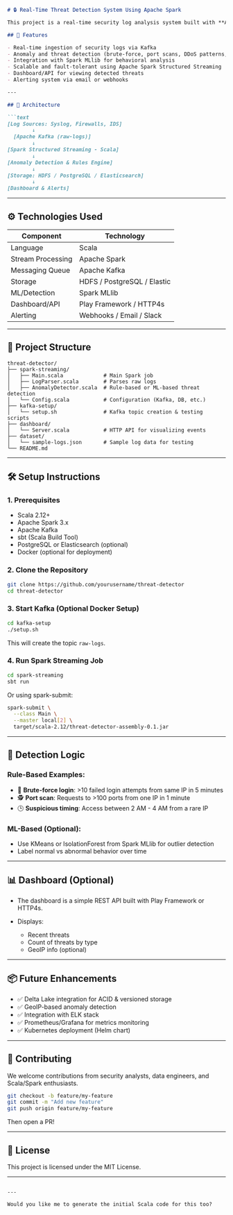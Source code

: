 
````markdown
# 🔒 Real-Time Threat Detection System Using Apache Spark

This project is a real-time security log analysis system built with **Apache Spark (Scala)** to detect suspicious or malicious activities using **big data processing** and **streaming analytics**.

## 🚀 Features

- Real-time ingestion of security logs via Kafka
- Anomaly and threat detection (brute-force, port scans, DDoS patterns, etc.)
- Integration with Spark MLlib for behavioral analysis
- Scalable and fault-tolerant using Apache Spark Structured Streaming
- Dashboard/API for viewing detected threats
- Alerting system via email or webhooks

---

## 🧱 Architecture

```text
[Log Sources: Syslog, Firewalls, IDS]
        ↓
  [Apache Kafka (raw-logs)]
        ↓
[Spark Structured Streaming - Scala]
        ↓
[Anomaly Detection & Rules Engine]
        ↓
[Storage: HDFS / PostgreSQL / Elasticsearch]
        ↓
[Dashboard & Alerts]
````

---

## ⚙️ Technologies Used

| Component         | Technology                  |
| ----------------- | --------------------------- |
| Language          | Scala                       |
| Stream Processing | Apache Spark                |
| Messaging Queue   | Apache Kafka                |
| Storage           | HDFS / PostgreSQL / Elastic |
| ML/Detection      | Spark MLlib                 |
| Dashboard/API     | Play Framework / HTTP4s     |
| Alerting          | Webhooks / Email / Slack    |

---

## 📁 Project Structure

```
threat-detector/
├── spark-streaming/
│   ├── Main.scala             # Main Spark job
│   ├── LogParser.scala        # Parses raw logs
│   ├── AnomalyDetector.scala  # Rule-based or ML-based threat detection
│   └── Config.scala           # Configuration (Kafka, DB, etc.)
├── kafka-setup/
│   └── setup.sh               # Kafka topic creation & testing scripts
├── dashboard/
│   └── Server.scala           # HTTP API for visualizing events
├── dataset/
│   └── sample-logs.json       # Sample log data for testing
└── README.md
```

---

## 🛠️ Setup Instructions

### 1. Prerequisites

* Scala 2.12+
* Apache Spark 3.x
* Apache Kafka
* sbt (Scala Build Tool)
* PostgreSQL or Elasticsearch (optional)
* Docker (optional for deployment)

### 2. Clone the Repository

```bash
git clone https://github.com/yourusername/threat-detector
cd threat-detector
```

### 3. Start Kafka (Optional Docker Setup)

```bash
cd kafka-setup
./setup.sh
```

This will create the topic `raw-logs`.

### 4. Run Spark Streaming Job

```bash
cd spark-streaming
sbt run
```

Or using spark-submit:

```bash
spark-submit \
  --class Main \
  --master local[2] \
  target/scala-2.12/threat-detector-assembly-0.1.jar
```

---

## 🧪 Detection Logic

### Rule-Based Examples:

* 🚨 **Brute-force login**: >10 failed login attempts from same IP in 5 minutes
* 🕵️ **Port scan**: Requests to >100 ports from one IP in 1 minute
* 🕒 **Suspicious timing**: Access between 2 AM - 4 AM from a rare IP

### ML-Based (Optional):

* Use KMeans or IsolationForest from Spark MLlib for outlier detection
* Label normal vs abnormal behavior over time

---

## 📊 Dashboard (Optional)

* The dashboard is a simple REST API built with Play Framework or HTTP4s.
* Displays:

  * Recent threats
  * Count of threats by type
  * GeoIP info (optional)

---

## 📦 Future Enhancements

* ✅ Delta Lake integration for ACID & versioned storage
* ✅ GeoIP-based anomaly detection
* ✅ Integration with ELK stack
* ✅ Prometheus/Grafana for metrics monitoring
* ✅ Kubernetes deployment (Helm chart)

---

## 🤝 Contributing

We welcome contributions from security analysts, data engineers, and Scala/Spark enthusiasts.

```bash
git checkout -b feature/my-feature
git commit -m "Add new feature"
git push origin feature/my-feature
```

Then open a PR!

---

## 📄 License

This project is licensed under the MIT License.

---

```

---

Would you like me to generate the initial Scala code for this too?
```
